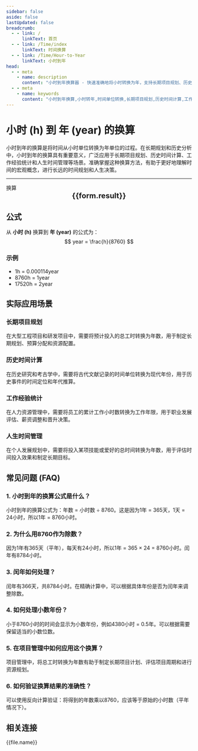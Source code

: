 ```yaml
---
sidebar: false
aside: false
lastUpdated: false
breadcrumb:
  - - link: /
      linkText: 首页
  - - link: /Time/index
      linkText: 时间换算
  - - link: /Time/Hour-to-Year
      linkText: 小时到年
head:
  - - meta
    - name: description
      content: "小时到年换算器 - 快速准确地将小时转换为年，支持长期项目规划、历史时间计算、工作经验统计等多种应用场景。提供详细的换算公式和实用示例。"
  - - meta
    - name: keywords
      content: "小时到年换算,小时转年,时间单位转换,长期项目规划,历史时间计算,工作经验统计,时间换算器,小时年转换,时间计算,工时统计,年工作时间,时间管理工具"
---
```

# 小时 (h) 到 年 (year) 的换算

小时到年的换算是将时间从小时单位转换为年单位的过程。在长期规划和历史分析中，小时到年的换算具有重要意义，广泛应用于长期项目规划、历史时间计算、工作经验统计和人生时间管理等场景。准确掌握这种换算方法，有助于更好地理解时间的宏观概念，进行长远的时间规划和人生决策。

---
<script setup>
import { onMounted, reactive, inject, ref } from 'vue'
import { NButton,NForm ,NFormItem,NInput,NInputNumber,NSelect,NCard,useMessage,NGrid ,NGi  } from 'naive-ui'
import { defineClientComponent } from 'vitepress'
import { Time } from '../../files';

const convert = inject('convert')

const form = reactive({
  number: null,
  result: '',
  title: '小时到年换算器',
  seoKey: [
    '小时到年换算', '小时转年', '时间单位转换', '长期项目规划',
    '历史时间计算', '工作经验统计', '时间换算器', '小时年转换',
    '时间计算', '工时统计', '年工作时间', '时间管理工具',
    '人生时间规划', '时间概念', '长远规划', '时间单位',
    '换算公式', '时间转换', '年度计算', '时间统计'
  ]
})

const convertHandler = () => {
  if (form.number !== null && !isNaN(form.number)) {
    const convertedValue = parseFloat(form.number) / 8760
    form.result = `${form.number}h = ${convertedValue.toFixed(5)}year`
  } else {
    form.result = '请输入有效的数值。'
  }
}
</script>

<n-form size="large" :model="form">
  <n-form-item label="小时 (h)">
    <n-input-number v-model:value="form.number" placeholder="输入小时" style="width: 100%" />
  </n-form-item>
  <n-form-item>
    <n-button type="info" @click="convertHandler" block>换算</n-button>
  </n-form-item>
</n-form>

<n-card :title="form.title" embedded :bordered="false" hoverable segmented>
  <div style="text-align:center;font-size:20px;">
    <strong>{{form.result}}</strong>
  </div>
  <template #footer>
    <div style="display: flex; flex-wrap: wrap; gap: 8px; justify-content: center;">
      <span v-for="keyword in form.seoKey" :key="keyword" style="background: #f0f0f0; padding: 4px 8px; border-radius: 4px; font-size: 12px; color: #666;">
        {{keyword}}
      </span>
    </div>
  </template>
</n-card>

## 公式

从 **小时 (h)** 换算到 **年 (year)** 的公式为：
$$ year = \frac{h}{8760} $$

### 示例
- 1h = 0.000114year
- 8760h = 1year
- 17520h = 2year

## 实际应用场景

### 长期项目规划
在大型工程项目和研发项目中，需要将预计投入的总工时转换为年数，用于制定长期规划、预算分配和资源配置。

### 历史时间计算
在历史研究和考古学中，需要将古代文献记录的时间单位转换为现代年份，用于历史事件的时间定位和年代推算。

### 工作经验统计
在人力资源管理中，需要将员工的累计工作小时数转换为工作年限，用于职业发展评估、薪资调整和晋升决策。

### 人生时间管理
在个人发展规划中，需要将投入某项技能或爱好的总时间转换为年数，用于评估时间投入效果和制定长期目标。

## 常见问题 (FAQ)

### 1. 小时到年的换算公式是什么？
小时到年的换算公式为：年数 = 小时数 ÷ 8760。这是因为1年 = 365天，1天 = 24小时，所以1年 = 8760小时。

### 2. 为什么用8760作为除数？
因为1年有365天（平年），每天有24小时，所以1年 = 365 × 24 = 8760小时。闰年有8784小时。

### 3. 闰年如何处理？
闰年有366天，共8784小时。在精确计算中，可以根据具体年份是否为闰年来调整除数。

### 4. 如何处理小数年份？
小于8760小时的时间会显示为小数年份，例如4380小时 = 0.5年。可以根据需要保留适当的小数位数。

### 5. 在项目管理中如何应用这个换算？
项目管理中，将总工时转换为年数有助于制定长期项目计划、评估项目周期和进行资源规划。

### 6. 如何验证换算结果的准确性？
可以使用反向计算验证：将得到的年数乘以8760，应该等于原始的小时数（平年情况下）。

## 相关连接
<n-grid x-gap="12" :cols="2">
  <n-gi v-for="(file, index) in Time" :key="index">
    <n-button
      text
      tag="a"
      :href="file.path"
      type="info"
    >
      {{file.name}}
    </n-button>
  </n-gi>
</n-grid>